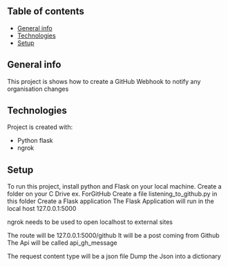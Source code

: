 ## Table of contents
* [General info](#general-info)
* [Technologies](#technologies)
* [Setup](#setup)

## General info
This project is shows how to create a GitHub Webhook to notify any organisation changes
	
## Technologies
Project is created with:
* Python flask
* ngrok

	
## Setup
To run this project, install python and Flask on your local machine. 
Create a folder on your C Drive ex. ForGitHub
Create a file listening_to_github.py in this folder
Create a Flask application
The Flask Application will run in the local host
127.0.0.1:5000

ngrok needs to be used to open localhost to external sites

The route will be 127.0.0.1:5000/github
It will be a post coming from Github
The Api will be called api_gh_message

The request content type will be a json file
Dump the Json into a dictionary
